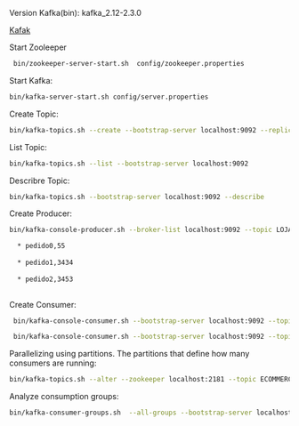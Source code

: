 Version Kafka(bin): kafka_2.12-2.3.0

[Kafak](https://kafka.apache.org/downloads)

Start Zooleeper
```sh
 bin/zookeeper-server-start.sh  config/zookeeper.properties
 ```
 
Start Kafka:
```sh
bin/kafka-server-start.sh config/server.properties
```

Create Topic:
```sh
bin/kafka-topics.sh --create --bootstrap-server localhost:9092 --replication-factor 1 --partitions 1 --topic LOJA_NOVO_PEDIDO
```

List Topic:
```sh
bin/kafka-topics.sh --list --bootstrap-server localhost:9092
```

Describre Topic:
```sh
bin/kafka-topics.sh --bootstrap-server localhost:9092 --describe
```

Create Producer:
```sh
bin/kafka-console-producer.sh --broker-list localhost:9092 --topic LOJA_NOVO_PEDIDO
```
```sh
  * pedido0,55
  
  * pedido1,3434
  
  * pedido2,3453
  
```
  
  
Create Consumer:
```sh
 bin/kafka-console-consumer.sh --bootstrap-server localhost:9092 --topic LOJA_NOVO_PEDIDO --from-beginning
 ```
```sh
 bin/kafka-console-consumer.sh --bootstrap-server localhost:9092 --topic ECOMMERCE_NEW_ORDER --from-beginning
 ```

 
Parallelizing using partitions. The partitions that define how many consumers are running:
```sh
bin/kafka-topics.sh --alter --zookeeper localhost:2181 --topic ECOMMERCE_NEW_ORDER --partitions 3
 ```



Analyze consumption groups:
```sh
bin/kafka-consumer-groups.sh  --all-groups --bootstrap-server localhost:9092 --describe
```


  
